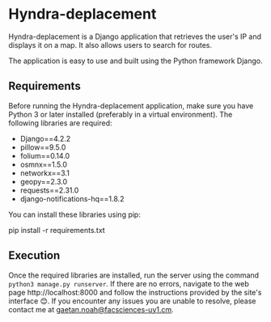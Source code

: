 # Hyndra-deplacement

Hyndra-deplacement is a Django application that retrieves the user's IP and displays it on a map. It also allows users to search for routes.

The application is easy to use and built using the Python framework Django.

## Requirements

Before running the Hyndra-deplacement application, make sure you have Python 3 or later installed (preferably in a virtual environment). The following libraries are required:

- Django==4.2.2
- pillow==9.5.0
- folium==0.14.0
- osmnx==1.5.0
- networkx==3.1
- geopy==2.3.0
- requests==2.31.0
- django-notifications-hq==1.8.2

You can install these libraries using pip:

pip install -r requirements.txt

## Execution

Once the required libraries are installed, run the server using the command `python3 manage.py runserver`. If there are no errors, navigate to the web page http://localhost:8000 and follow the instructions provided by the site's interface 😊. If you encounter any issues you are unable to resolve, please contact me at gaetan.noah@facsciences-uy1.cm.
